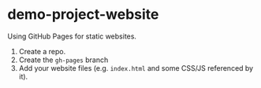 # demo-project-website
Using GitHub Pages for static websites.

 1. Create a repo.
 2. Create the `gh-pages` branch
 3. Add your website files (e.g. `index.html` and some CSS/JS referenced by it).

